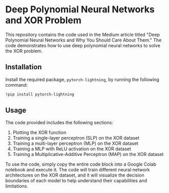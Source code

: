 # Deep Polynomial Neural Networks and XOR Problem

This repository contains the code used in the Medium article titled "Deep Polynomial Neural Networks and Why You Should Care About Them." The code demonstrates how to use deep polynomial neural networks to solve the XOR problem.

## Installation

Install the required package, `pytorch-lightning`, by running the following command:

```bash
!pip install pytorch-lightning
```

## Usage

The code provided includes the following sections:

1. Plotting the XOR function
2. Training a single-layer perceptron (SLP) on the XOR dataset
3. Training a multi-layer perceptron (MLP) on the XOR dataset
4. Training a MLP with ReLU activation on the XOR dataset
5. Training a Multiplicative-Additive Perceptron (MAP) on the XOR dataset

To use the code, simply copy the entire code block into a Google Colab notebook and execute it. The code will train different neural network architectures on the XOR dataset, and it will visualize the decision boundaries of each model to help understand their capabilities and limitations.


